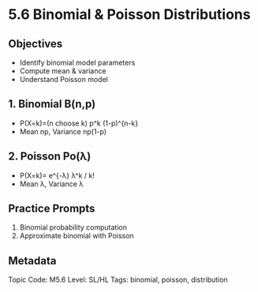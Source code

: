 # 5.6 Binomial & Poisson Distributions

## Objectives
- Identify binomial model parameters
- Compute mean & variance
- Understand Poisson model

## 1. Binomial B(n,p)
- P(X=k)=(n choose k) p^k (1-p)^{n-k}
- Mean np, Variance np(1-p)

## 2. Poisson Po(λ)
- P(X=k)= e^{-λ} λ^k / k!
- Mean λ, Variance λ

## Practice Prompts
1. Binomial probability computation
2. Approximate binomial with Poisson

## Metadata
Topic Code: M5.6
Level: SL/HL
Tags: binomial, poisson, distribution
